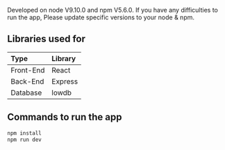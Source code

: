 Developed on node V9.10.0 and npm V5.6.0. If you have any difficulties to run the app, Please update specific versions to your node & npm.

## Libraries used for

| Type      | Library |
| :-------- | :------ |
| Front-End | React   |
| Back-End  | Express |
| Database  | lowdb   |

## Commands to run the app

```sh
npm install
npm run dev
```

